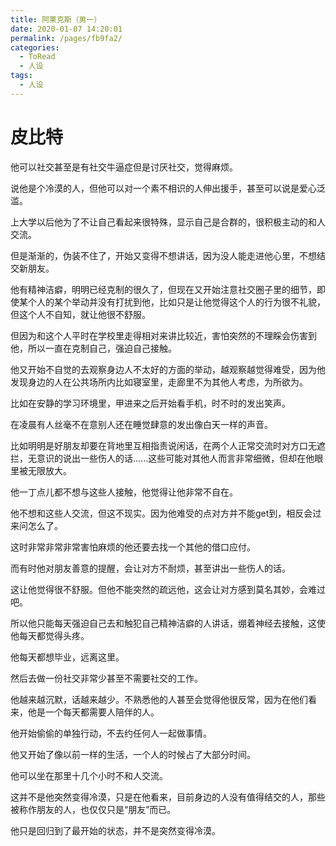 ```yaml
---
title: 阿莱克斯（男一）
date: 2020-01-07 14:20:01
permalink: /pages/fb9fa2/
categories:
  - ToRead
  - 人设
tags:
  - 人设
---
```


# 皮比特

他可以社交甚至是有社交牛逼症但是讨厌社交，觉得麻烦。

说他是个冷漠的人，但他可以对一个素不相识的人伸出援手，甚至可以说是爱心泛滥。

上大学以后他为了不让自己看起来很特殊，显示自己是合群的，很积极主动的和人交流。

但是渐渐的，伪装不住了，开始又变得不想讲话，因为没人能走进他心里，不想结交新朋友。

他有精神洁癖，明明已经克制的很久了，但现在又开始注意社交圈子里的细节，即使某个人的某个举动并没有打扰到他，比如只是让他觉得这个人的行为很不礼貌，但这个人不自知，就让他很不舒服。

但因为和这个人平时在学校里走得相对来讲比较近，害怕突然的不理睬会伤害到他，所以一直在克制自己，强迫自己接触。

他又开始不自觉的去观察身边人不太好的方面的举动，越观察越觉得难受，因为他发现身边的人在公共场所内比如寝室里，走廊里不为其他人考虑，为所欲为。

比如在安静的学习环境里，甲进来之后开始看手机，时不时的发出笑声。

在凌晨有人丝毫不在意别人还在睡觉肆意的发出像白天一样的声音。

比如明明是好朋友却要在背地里互相指责说闲话，在两个人正常交流时对方口无遮拦，无意识的说出一些伤人的话......这些可能对其他人而言非常细微，但却在他眼里被无限放大。

他一丁点儿都不想与这些人接触，他觉得让他非常不自在。

他不想和这些人交流，但这不现实。因为他难受的点对方并不能get到，相反会过来问怎么了。

这时非常非常非常害怕麻烦的他还要去找一个其他的借口应付。

而有时他对朋友善意的提醒，会让对方不耐烦，甚至讲出一些伤人的话。

这让他觉得很不舒服。但他不能突然的疏远他，这会让对方感到莫名其妙，会难过吧。

所以他只能每天强迫自己去和触犯自己精神洁癖的人讲话，绷着神经去接触，这使他每天都觉得头疼。

他每天都想毕业，远离这里。

然后去做一份社交非常少甚至不需要社交的工作。

他越来越沉默，话越来越少。不熟悉他的人甚至会觉得他很反常，因为在他们看来，他是一个每天都需要人陪伴的人。

他开始偷偷的单独行动，不去约任何人一起做事情。

他又开始了像以前一样的生活，一个人的时候占了大部分时间。

他可以坐在那里十几个小时不和人交流。

这并不是他突然变得冷漠，只是在他看来，目前身边的人没有值得结交的人，那些被称作朋友的人，也仅仅只是“朋友”而已。

他只是回归到了最开始的状态，并不是突然变得冷漠。









